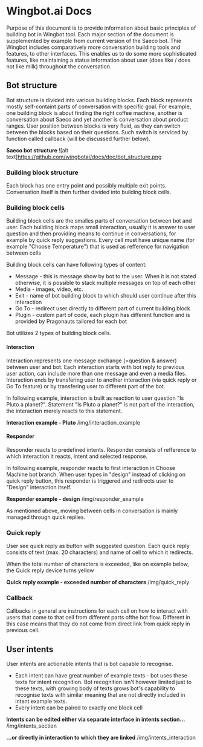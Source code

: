 # Wingbot.ai Docs

Purpose of this document is to provide information about basic principles of building bot in Wingbot tool.
Each major section of the document is supplemented by example from current version of the Saeco bot.
Thie Wingbot includes comparatively more conversation building tools and features, to other interfaces. This enables us to do some more sophisticated features, like maintaining a status information about user (does like / does not like milk) throughout the conversation.

## Bot structure

Bot structure is divided into various building blocks. Each block represents mostly self-containt parts of conversation with specific goal. For example, one building block is about finding the right coffee machine, another is conversation about Saeco and yet another is conversation about product ranges.
User position between blocks is very fluid, as they can switch between the blocks based on their questions. Such switch is serviced by function called callback (will be discussed further below).

**Saeco bot structure**
![alt text]https://github.com/wingbotai/docs/doc/bot_structure.png

### Building block structure

Each block has one entry point and possibly multiple exit points. Conversation itself is then further divided into building block cells.

### Building block cells

Building block cells are the smalles parts of conversation between bot and user. Each building block maps small interaction, usually it is answer to user question and then providing means to continue in conversations, for example by quick reply suggestions.
Every cell must have unique name (for example "Choose Temperature") that is used as refference for navigation between cells

Building block cells can have following types of content:

* Message - this is message show by bot to the user. When it is not stated otherwise, it is possible to stack multiple messages on top of each other
* Media - images, video, etc.
* Exit - name of bot building block to which should user continue after this interaction
* Go To - redirect user directly to different part of current building block
* Plugin - custom part of code, each plugin has different function and is provided by Pragonauts tailored for each bot

Bot utilizes 2 types of building block cells.

#### Interaction

Interaction represents one message exchange (=question & answer) between user and bot. Each interaction starts with bot reply to previous user action, can include more than one message and even a media files. Interaction ends by transfering user to another interaction (via quick reply or Go To feature) or by transfering user to different part of the bot.

In following example, interaction is built as reaction to user question "Is Pluto a planet?". Statement "Is Pluto a planet?" is not part of the interaction, the interaction merely reacts to this statement.

**Interaction example - Pluto**
/img/interaction_example

#### Responder

Responder reacts to predefined intents. Responder consists of refference to which interaction it reacts, intent and selected response.

In following example, responder reacts to first interaction in Choose Machine bot branch. When user types in "design" instead of clicking on quick reply button, this responder is triggered and redirects user to "Design" interaction itself.

**Responder example - design**
/img/responder_example

As mentioned above, moving between cells in conversation is mainly managed through quick replies.

### Quick reply

User see quick reply as button with suggested question.
Each quick reply consists of text (max. 20 characters) and name of cell to which it redirects.

When the total number of characters is exceeded, like on example below, the Quick reply device turns yellow

**Quick reply example - exceeded number of characters**
/img/quick_reply

### Callback

Callbacks in general are instructions for each cell on how to interact with users that come to that cell from different parts ofthe bot flow. Different in this case means that they do not come from direct link from quick reply in previous cell.

## User intents

User intents are actionable intents that is bot capable to recognise.

* Each intent can have great number of example texts - bot uses these texts for intent recognition. Bot recognition isn't however limited just to these texts, with growing body of texts grows bot's capability to recognise texts with similar meaning that are not directly included in intent example texts.
* Every intent can be paired to exactly one block cell

**Intents can be edited either via separate interface in intents section...**
/img/intents_section

**...or directly in interaction to which they are linked**
/img/intents_interaction




